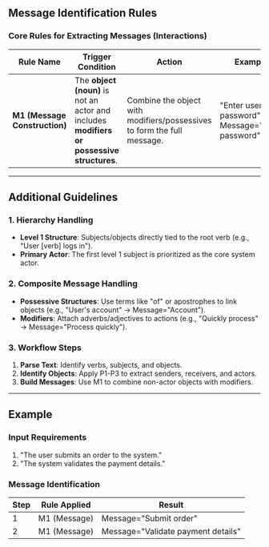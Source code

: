## Message Identification Rules

### Core Rules for Extracting Messages (Interactions)
| Rule Name                      | Trigger Condition                                                                 | Action                                                                 | Example                                  | Related Terms/Structures          |
|--------------------------------|-----------------------------------------------------------------------------------|-----------------------------------------------------------------------|-----------------------------------------|-----------------------------------|
| **M1 (Message Construction)**  | The **object (noun)** is not an actor and includes **modifiers or possessive structures**. | Combine the object with modifiers/possessives to form the full message. | "Enter user's password" → Message="Enter password" | Object (noun), Modifiers, Possessive |

---

## Additional Guidelines

### 1. ​**Hierarchy Handling**
- ​**Level 1 Structure**: Subjects/objects directly tied to the root verb (e.g., "User [verb] logs in").
- ​**Primary Actor**: The first level 1 subject is prioritized as the core system actor.

### 2. ​**Composite Message Handling**
- ​**Possessive Structures**: Use terms like "of" or apostrophes to link objects (e.g., "User's account" → Message="Account").
- ​**Modifiers**: Attach adverbs/adjectives to actions (e.g., "Quickly process" → Message="Process quickly").

### 3. ​**Workflow Steps**
1. ​**Parse Text**: Identify verbs, subjects, and objects.
2. ​**Identify Objects**: Apply P1-P3 to extract senders, receivers, and actors.
3. ​**Build Messages**: Use M1 to combine non-actor objects with modifiers.

---

## Example

### Input Requirements
1. "The user submits an order to the system."
2. "The system validates the payment details."


### Message Identification
| Step | Rule Applied       | Result                          |
|------|--------------------|---------------------------------|
| 1    | M1 (Message)       | Message="Submit order"          |
| 2    | M1 (Message)       | Message="Validate payment details" |


